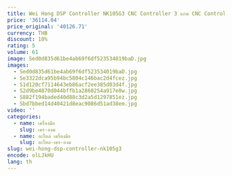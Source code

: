 ```yaml
---
title: Wei Hong DSP Controller NK105G3 CNC Controller 3 แกน CNC Controller สําหรับ CNC Router ATC เครื่องเครื่องมือ
price: '36114.04'
price_original: '40126.71'
currency: THB
discount: 10%
rating: 5
volume: 61
image: Sed0d835d61be4ab69f6df523534019baD.jpg
images:
  - Sed0d835d61be4ab69f6df523534019baD.jpg
  - Se3322dca95b94bc5804c146bac2d4fcez.jpg
  - S1d120cf7114643eb86acf2ee385d03d4f.jpg
  - S2d9be4870d044bffb1a2860254a917e0w.jpg
  - S882f194baded40d88c3d2a5d1297851ez.jpg
  - Sbd7bbed14d40421d8eac9086d51ad38em.jpg
video: ''
categories:
  - name: เครื่องมือ
    slug: เคร-องม
  - name: อะไหล่ เครื่องมือ
    slug: อะไหล-เคร-องม
slug: wei-hong-dsp-controller-nk105g3
encode: olLJkHU
lang: th
---
```

  